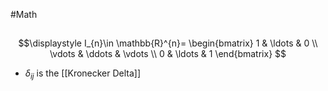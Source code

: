 #Math 
## 
$$\displaystyle I_{n}\in \mathbb{R}^{n}=
\begin{bmatrix}
1 & \ldots  & 0 \\
\vdots  & \ddots  & \vdots  \\
0 & \ldots  & 1
\end{bmatrix}
$$
* $\displaystyle \delta_{ij}$ is the [[Kronecker Delta]]